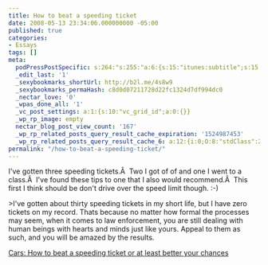 ```yaml
---
title: How to beat a speeding ticket
date: 2008-05-13 23:34:06.000000000 -05:00
published: true
categories:
- Essays
tags: []
meta:
  podPressPostSpecific: s:264:"s:255:"a:6:{s:15:"itunes:subtitle";s:15:"##PostExcerpt##";s:14:"itunes:summary";s:15:"##PostExcerpt##";s:15:"itunes:keywords";s:17:"##WordPressCats##";s:13:"itunes:author";s:10:"##Global##";s:15:"itunes:explicit";s:7:"Default";s:12:"itunes:block";s:7:"Default";}";";
  _edit_last: '1'
  _sexybookmarks_shortUrl: http://b2l.me/4s8w9
  _sexybookmarks_permaHash: c8d0d07211728d22fc1324d7df994dc0
  _nectar_love: '0'
  _wpas_done_all: '1'
  _vc_post_settings: a:1:{s:10:"vc_grid_id";a:0:{}}
  _wp_rp_image: empty
  nectar_blog_post_view_count: '167'
  _wp_rp_related_posts_query_result_cache_expiration: '1524987453'
  _wp_rp_related_posts_query_result_cache_6: a:12:{i:0;O:8:"stdClass":2:{s:7:"post_id";s:4:"2813";s:5:"score";s:18:"58.826323593589315";}i:1;O:8:"stdClass":2:{s:7:"post_id";s:3:"354";s:5:"score";s:17:"24.05254978157163";}i:2;O:8:"stdClass":2:{s:7:"post_id";s:4:"7173";s:5:"score";s:18:"22.144685634412266";}i:3;O:8:"stdClass":2:{s:7:"post_id";s:4:"1263";s:5:"score";s:18:"19.148676520498704";}i:4;O:8:"stdClass":2:{s:7:"post_id";s:4:"4550";s:5:"score";s:18:"17.757074187270067";}i:5;O:8:"stdClass":2:{s:7:"post_id";s:4:"1345";s:5:"score";s:17:"17.69089426672761";}i:6;O:8:"stdClass":2:{s:7:"post_id";s:3:"156";s:5:"score";s:17:"17.69089426672761";}i:7;O:8:"stdClass":2:{s:7:"post_id";s:4:"2271";s:5:"score";s:18:"16.774676583529263";}i:8;O:8:"stdClass":2:{s:7:"post_id";s:2:"28";s:5:"score";s:17:"16.20578643287159";}i:9;O:8:"stdClass":2:{s:7:"post_id";s:3:"737";s:5:"score";s:18:"16.036671656818257";}i:10;O:8:"stdClass":2:{s:7:"post_id";s:3:"427";s:5:"score";s:18:"15.858312802979297";}i:11;O:8:"stdClass":2:{s:7:"post_id";s:4:"2132";s:5:"score";s:18:"15.662784465422375";}}
permalink: "/how-to-beat-a-speeding-ticket/"
---
```

<p>I've gotten three speeding tickets.Â  Two I got of of and one I went to a class.Â  I've found these tips to one that I also would recommend.Â  This first I think should be don't drive over the speed limit though. :-)</p>
>I've gotten about thirty speeding tickets in my short life, but I have zero tickets on my record. Thats because no matter how formal the processes may seem, when it comes to law enforcement, you are still dealing with human beings with hearts and minds just like yours. Appeal to them as such, and you will be amazed by the results.</p></blockquote>
<p><a href="http://lifehacker.com/software/cars/how-to-beat-a-speeding-ticket-or-at-least-better-your-chances-208611.php" rel="nofollow">Cars: How to beat a speeding ticket or at least better your chances</a></p>
